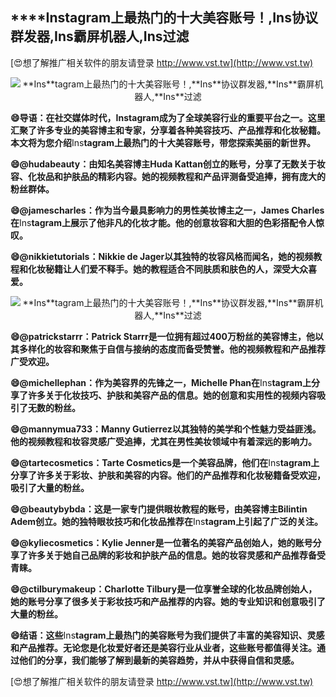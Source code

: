 ## ****Ins**tagram上最热门的十大美容账号！,**Ins**协议群发器,**Ins**霸屏机器人,**Ins**过滤**

[😍想了解推广相关软件的朋友请登录 http://www.vst.tw](http://www.vst.tw)

 <center><img src="https://vst.tw/MP4/tuiguang/png/5.png" alt="**Ins**tagram上最热门的十大美容账号！,**Ins**协议群发器,**Ins**霸屏机器人,**Ins**过滤"></center>

**😄导语：在社交媒体时代，**Ins**tagram成为了全球美容行业的重要平台之一。这里汇聚了许多专业的美容博主和专家，分享着各种美容技巧、产品推荐和化妆秘籍。本文将为您介绍**Ins**tagram上最热门的十大美容账号，带您探索美丽的新世界。**

**😄@hudabeauty：由知名美容博主Huda Kattan创立的账号，分享了无数关于妆容、化妆品和护肤品的精彩内容。她的视频教程和产品评测备受追捧，拥有庞大的粉丝群体。**

**😄@jamescharles：作为当今最具影响力的男性美妆博主之一，James Charles在**Ins**tagram上展示了他非凡的化妆才能。他的创意妆容和大胆的色彩搭配令人惊叹。**

**😄@nikkietutorials：Nikkie de Jager以其独特的妆容风格而闻名，她的视频教程和化妆秘籍让人们爱不释手。她的教程适合不同肤质和肤色的人，深受大众喜爱。**

 <center><img src="https://vst.tw/MP4/tuiguang/png/5.png" alt="**Ins**tagram上最热门的十大美容账号！,**Ins**协议群发器,**Ins**霸屏机器人,**Ins**过滤"></center>

**😄@patrickstarrr：Patrick Starrr是一位拥有超过400万粉丝的美容博主，他以其多样化的妆容和聚焦于自信与接纳的态度而备受赞誉。他的视频教程和产品推荐广受欢迎。**

**😄@michellephan：作为美容界的先锋之一，Michelle Phan在**Ins**tagram上分享了许多关于化妆技巧、护肤和美容产品的信息。她的创意和实用性的视频内容吸引了无数的粉丝。**

**😄@mannymua733：Manny Gutierrez以其独特的美学和个性魅力受益匪浅。他的视频教程和妆容灵感广受追捧，尤其在男性美妆领域中有着深远的影响力。**

**😄@tartecosmetics：Tarte Cosmetics是一个美容品牌，他们在**Ins**tagram上分享了许多关于彩妆、护肤和美容的内容。他们的产品推荐和化妆秘籍备受欢迎，吸引了大量的粉丝。**

**😄@beautybybda：这是一家专门提供眼妆教程的账号，由美容博主Bilintin Adem创立。她的独特眼妆技巧和化妆品推荐在**Ins**tagram上引起了广泛的关注。**

**😄@kyliecosmetics：Kylie Jenner是一位著名的美容产品创始人，她的账号分享了许多关于她自己品牌的彩妆和护肤产品的信息。她的妆容灵感和产品推荐备受青睐。**

**😄@ctilburymakeup：Charlotte Tilbury是一位享誉全球的化妆品牌创始人，她的账号分享了很多关于彩妆技巧和产品推荐的内容。她的专业知识和创意吸引了大量的粉丝。**

**😄结语：这些**Ins**tagram上最热门的美容账号为我们提供了丰富的美容知识、灵感和产品推荐。无论您是化妆爱好者还是美容行业从业者，这些账号都值得关注。通过他们的分享，我们能够了解到最新的美容趋势，并从中获得自信和灵感。**

[😍想了解推广相关软件的朋友请登录 http://www.vst.tw](http://www.vst.tw)



